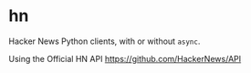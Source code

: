 # hn
Hacker News Python clients, with or without `async`.

Using the Official HN API https://github.com/HackerNews/API
